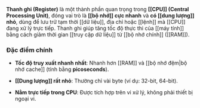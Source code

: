 **Thanh ghi (Register)** là một thành phần quan trọng trong **[[CPU]] (Central Processing Unit)**, đóng vai trò là **[[bộ nhớ]] cực nhanh** và **có [[dung lượng]] nhỏ**, dùng để lưu trữ tạm thời [[dữ liệu]], địa chỉ hoặc [[lệnh]] mà [[CPU]] đang xử lý trực tiếp. Thanh ghi giúp tăng tốc độ thực thi của [[máy tính]] bằng cách giảm thời gian [[truy cập dữ liệu]] từ [[bộ nhớ chính]] ([[RAM]]).

### **Đặc điểm chính**

- **Tốc độ truy xuất nhanh nhất**: Nhanh hơn [[RAM]] và [[bộ nhớ đệm|bộ nhớ cache]] (tính bằng **picoseconds**).
    
- **[[Dung lượng]] rất nhỏ**: Thường chỉ vài byte (ví dụ: 32-bit, 64-bit).
    
- **Nằm trực tiếp trong CPU**: Được tích hợp trên vi xử lý, không phải thiết bị ngoại vi.
